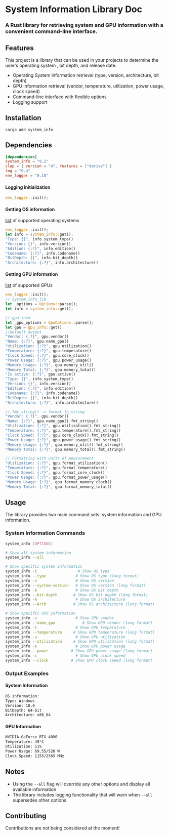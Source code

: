 # System Information Library Doc

### A Rust library for retrieving system and GPU information with a convenient command-line interface.

## Features
This project is a library that can be used in your projects to determine the user's operating system , bit depth, and release date.

- Operating System information retrieval (type, version, architecture, bit depth)
- GPU information retrieval (vendor, temperature, utilization, power usage, clock speed)
- Command-line interface with flexible options
- Logging support

## Installation
```shell
cargo add system_info
```
## Dependencies
```toml
[dependencies]
system_info = "0.1"
clap = { version = "4", features = ["derive"] }
log = "0.4"
env_logger = "0.10"
```

#### Logging initialization
```rust
env_logger::init();
```
#### Getting OS information

[list](os.md) of supported operating systems

```rust
env_logger::init();
let info = system_info::get();
"Type: {}", info.system_type()
"Version: {}", info.version()
"Edition: {:?}", info.edition()
"Codename: {:?}", info.codename()
"BitDepth: {}", info.bit_depth()
"Architecture: {:?}", info.architecture()
```
#### Getting GPU information
[list](gpu.md) of supported GPUs
```rust
env_logger::init();
// system_info_lib
let _options = Options::parse();
let info = system_info::get();

// gpu_info
let _gpu_options = GpuOptions::parse();
let gpu = gpu_info::get();
//default output 
"Vendor: {:?}", gpu.vendor()
"Name: {:?}", gpu.name_gpu()
"Utilization: {:?}", gpu.utilization()
"Temperature: {:?}", gpu.temperature()
"Clock Speed: {:?}", gpu.core_clock()
"Power Usage: {:?}", gpu.power_usage()
"Memory Usage: {:?}", gpu.memory_util()
"Memory Total: {:?}", gpu.memory_total()
"Is active: {:?}", gpu.active()
"Type: {}", info.system_type()
"Version: {}", info.version()
"Edition: {:?}", info.edition()
"Codename: {:?}", info.codename()
"BitDepth: {}", info.bit_depth()
"Architecture: {:?}", info.architecture()

//.fmt_string() -> format to_string
"Vendor: {:?}", gpu.vendor()
"Name: {:?}", gpu.name_gpu().fmt_string()
"Utilization: {:?}", gpu.utilization().fmt_string()
"Temperature: {:?}", gpu.temperature().fmt_string()
"Clock Speed: {:?}", gpu.core_clock().fmt_string()
"Power Usage: {:?}", gpu.power_usage().fmt_string()
"Memory Usage: {:?}", gpu.memory_util().fmt_string()
"Memory Total: {:?}", gpu.memory_total().fmt_string()

// Formatting with units of measurement
"Utilization: {:?}", gpu.format_utilization()
"Temperature: {:?}", gpu.format_temperature()
"Clock Speed: {:?}", gpu.format_core_clock()
"Power Usage: {:?}", gpu.format_power_usage()
"Memory Usage: {:?}", gpu.format_memory_clock()
"Memory Total: {:?}", gpu.format_memory_total()
```

## Usage
The library provides two main command sets: system information and GPU information.

### System Information Commands
```bash
system_info [OPTIONS]

# Show all system information
system_info --all

# Show specific system information
system_info -t                  # Show OS type
system_info --type             # Show OS type (long format)
system_info -v                 # Show OS version
system_info --system-version   # Show OS version (long format)
system_info -b                 # Show OS bit depth
system_info --bit-depth       # Show OS bit depth (long format)
system_info -A                 # Show OS architecture
system_info --Arch            # Show OS architecture (long format)

# Show specific GPU information
system_info -v                 # Show GPU vendor
system_info --name_gpu            # Show GPU vendor (long format)
system_info -t                 # Show GPU temperature
system_info --temperature     # Show GPU temperature (long format)
system_info -u                 # Show GPU utilization
system_info --utilization     # Show GPU utilization (long format)
system_info -s                 # Show GPU power usage
system_info --power          # Show GPU power usage (long format)
system_info -c                 # Show GPU clock speed
system_info --clock          # Show GPU clock speed (long format)
```

### Output Examples

#### System Information
```bash
OS information:
Type: Windows
Version: 10.0
BitDepth: 64-bit
Architecture: x86_64
```

#### GPU Information
```bash
NVIDIA GeForce RTX 4090
Temperature: 49°C
Utilization: 11%
Power Usage: 69.55/526 W
Clock Speed: 1155/2565 MHz
```

## Notes

- Using the `--all` flag will override any other options and display all available information
- The library includes logging functionality that will warn when `--all` supersedes other options

## Contributing
Contributions are not being considered at the moment!
